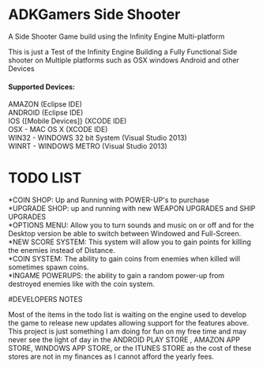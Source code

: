 # ADKGamers Side Shooter
A Side Shooter Game build using the Infinity Engine Multi-platform  
  
This is just a Test of the Infinity Engine Building a Fully Functional Side shooter on Multiple platforms such as OSX windows Android and other Devices  

#### Supported Devices:  
AMAZON (Eclipse IDE)  
ANDROID (Eclipse IDE)  
IOS {[Mobile Devices]} (XCODE IDE)  
OSX - MAC OS X (XCODE IDE)  
WIN32 - WINDOWS 32 bit System (Visual Studio 2013)  
WINRT - WINDOWS METRO (Visual Studio 2013) 

# TODO LIST  
  
*COIN SHOP: Up and Running with POWER-UP's to purchase  
*UPGRADE SHOP: up and running with new WEAPON UPGRADES and SHIP UPGRADES  
*OPTIONS MENU: Allow you to turn sounds and music on or off and for the Desktop version be able to switch between Windowed and Full-Screen.  
*NEW SCORE SYSTEM: This system will allow you to gain points for killing the enemies instead of Distance.  
*COIN SYSTEM: The ability to gain coins from enemies when killed  will sometimes spawn coins.  
*INGAME POWERUPS: the ability to gain a random power-up from destroyed enemies like with the coin system.  

#DEVELOPERS NOTES  
  
Most of the items in the todo list is waiting on the engine used to develop the game to release new updates allowing support for the features above.  
This project is just something I am doing for fun on my free time and may never see the light of day in the ANDROID PLAY STORE , AMAZON APP STORE, WINDOWS APP STORE, or the ITUNES STORE as the cost of these stores are not in my finances as I cannot afford the yearly fees.   
